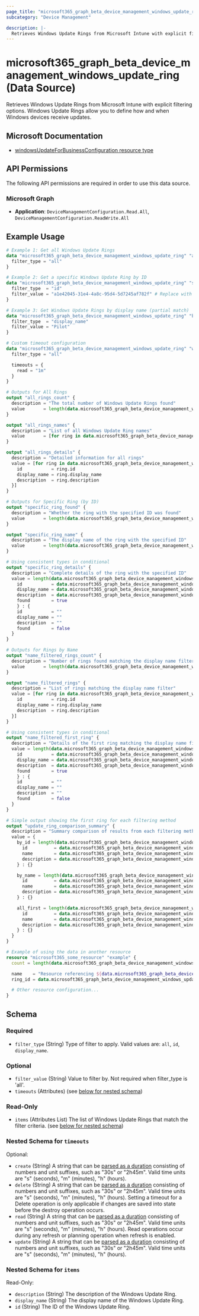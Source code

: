 ```yaml
---
page_title: "microsoft365_graph_beta_device_management_windows_update_ring Data Source - microsoft365"
subcategory: "Device Management"

description: |-
  Retrieves Windows Update Rings from Microsoft Intune with explicit filtering options. Windows Update Rings allow you to define how and when Windows devices receive updates.
---
```


# microsoft365_graph_beta_device_management_windows_update_ring (Data Source)

Retrieves Windows Update Rings from Microsoft Intune with explicit filtering options. Windows Update Rings allow you to define how and when Windows devices receive updates.

## Microsoft Documentation

- [windowsUpdateForBusinessConfiguration resource type](https://learn.microsoft.com/en-us/graph/api/resources/intune-deviceconfig-windowsupdateforbusinessconfiguration?view=graph-rest-beta)

## API Permissions

The following API permissions are required in order to use this data source.

### Microsoft Graph

- **Application**: `DeviceManagementConfiguration.Read.All`, `DeviceManagementConfiguration.ReadWrite.All`

## Example Usage

```terraform
# Example 1: Get all Windows Update Rings
data "microsoft365_graph_beta_device_management_windows_update_ring" "all_rings" {
  filter_type = "all"
}

# Example 2: Get a specific Windows Update Ring by ID
data "microsoft365_graph_beta_device_management_windows_update_ring" "specific_ring" {
  filter_type  = "id"
  filter_value = "a1e42045-31e4-4a8c-95d4-5d7245af782f" # Replace with actual ID
}

# Example 3: Get Windows Update Rings by display name (partial match)
data "microsoft365_graph_beta_device_management_windows_update_ring" "by_name" {
  filter_type  = "display_name"
  filter_value = "Pilot"
}

# Custom timeout configuration
data "microsoft365_graph_beta_device_management_windows_update_ring" "with_timeout" {
  filter_type = "all"

  timeouts = {
    read = "1m"
  }
}

# Outputs for All Rings
output "all_rings_count" {
  description = "The total number of Windows Update Rings found"
  value       = length(data.microsoft365_graph_beta_device_management_windows_update_ring.all_rings.items)
}

output "all_rings_names" {
  description = "List of all Windows Update Ring names"
  value       = [for ring in data.microsoft365_graph_beta_device_management_windows_update_ring.all_rings.items : ring.display_name]
}

output "all_rings_details" {
  description = "Detailed information for all rings"
  value = [for ring in data.microsoft365_graph_beta_device_management_windows_update_ring.all_rings.items : {
    id           = ring.id
    display_name = ring.display_name
    description  = ring.description
  }]
}

# Outputs for Specific Ring (by ID)
output "specific_ring_found" {
  description = "Whether the ring with the specified ID was found"
  value       = length(data.microsoft365_graph_beta_device_management_windows_update_ring.specific_ring.items) > 0
}

output "specific_ring_name" {
  description = "The display name of the ring with the specified ID"
  value       = length(data.microsoft365_graph_beta_device_management_windows_update_ring.specific_ring.items) > 0 ? data.microsoft365_graph_beta_device_management_windows_update_ring.specific_ring.items[0].display_name : ""
}

# Using consistent types in conditional
output "specific_ring_details" {
  description = "Complete details of the ring with the specified ID"
  value = length(data.microsoft365_graph_beta_device_management_windows_update_ring.specific_ring.items) > 0 ? {
    id           = data.microsoft365_graph_beta_device_management_windows_update_ring.specific_ring.items[0].id
    display_name = data.microsoft365_graph_beta_device_management_windows_update_ring.specific_ring.items[0].display_name
    description  = data.microsoft365_graph_beta_device_management_windows_update_ring.specific_ring.items[0].description
    found        = true
    } : {
    id           = ""
    display_name = ""
    description  = ""
    found        = false
  }
}

# Outputs for Rings by Name
output "name_filtered_rings_count" {
  description = "Number of rings found matching the display name filter"
  value       = length(data.microsoft365_graph_beta_device_management_windows_update_ring.by_name.items)
}

output "name_filtered_rings" {
  description = "List of rings matching the display name filter"
  value = [for ring in data.microsoft365_graph_beta_device_management_windows_update_ring.by_name.items : {
    id           = ring.id
    display_name = ring.display_name
    description  = ring.description
  }]
}

# Using consistent types in conditional
output "name_filtered_first_ring" {
  description = "Details of the first ring matching the display name filter (if any)"
  value = length(data.microsoft365_graph_beta_device_management_windows_update_ring.by_name.items) > 0 ? {
    id           = data.microsoft365_graph_beta_device_management_windows_update_ring.by_name.items[0].id
    display_name = data.microsoft365_graph_beta_device_management_windows_update_ring.by_name.items[0].display_name
    description  = data.microsoft365_graph_beta_device_management_windows_update_ring.by_name.items[0].description
    found        = true
    } : {
    id           = ""
    display_name = ""
    description  = ""
    found        = false
  }
}

# Simple output showing the first ring for each filtering method
output "update_ring_comparison_summary" {
  description = "Summary comparison of results from each filtering method"
  value = {
    by_id = length(data.microsoft365_graph_beta_device_management_windows_update_ring.specific_ring.items) > 0 ? {
      id          = data.microsoft365_graph_beta_device_management_windows_update_ring.specific_ring.items[0].id
      name        = data.microsoft365_graph_beta_device_management_windows_update_ring.specific_ring.items[0].display_name
      description = data.microsoft365_graph_beta_device_management_windows_update_ring.specific_ring.items[0].description
    } : {}

    by_name = length(data.microsoft365_graph_beta_device_management_windows_update_ring.by_name.items) > 0 ? {
      id          = data.microsoft365_graph_beta_device_management_windows_update_ring.by_name.items[0].id
      name        = data.microsoft365_graph_beta_device_management_windows_update_ring.by_name.items[0].display_name
      description = data.microsoft365_graph_beta_device_management_windows_update_ring.by_name.items[0].description
    } : {}

    all_first = length(data.microsoft365_graph_beta_device_management_windows_update_ring.all_rings.items) > 0 ? {
      id          = data.microsoft365_graph_beta_device_management_windows_update_ring.all_rings.items[0].id
      name        = data.microsoft365_graph_beta_device_management_windows_update_ring.all_rings.items[0].display_name
      description = data.microsoft365_graph_beta_device_management_windows_update_ring.all_rings.items[0].description
    } : {}
  }
}

# Example of using the data in another resource
resource "microsoft365_some_resource" "example" {
  count = length(data.microsoft365_graph_beta_device_management_windows_update_ring.all_rings.items) > 0 ? 1 : 0

  name    = "Resource referencing ${data.microsoft365_graph_beta_device_management_windows_update_ring.all_rings.items[0].display_name}"
  ring_id = data.microsoft365_graph_beta_device_management_windows_update_ring.all_rings.items[0].id

  # Other resource configuration...
}
```

<!-- schema generated by tfplugindocs -->
## Schema

### Required

- `filter_type` (String) Type of filter to apply. Valid values are: `all`, `id`, `display_name`.

### Optional

- `filter_value` (String) Value to filter by. Not required when filter_type is 'all'.
- `timeouts` (Attributes) (see [below for nested schema](#nestedatt--timeouts))

### Read-Only

- `items` (Attributes List) The list of Windows Update Rings that match the filter criteria. (see [below for nested schema](#nestedatt--items))

<a id="nestedatt--timeouts"></a>
### Nested Schema for `timeouts`

Optional:

- `create` (String) A string that can be [parsed as a duration](https://pkg.go.dev/time#ParseDuration) consisting of numbers and unit suffixes, such as "30s" or "2h45m". Valid time units are "s" (seconds), "m" (minutes), "h" (hours).
- `delete` (String) A string that can be [parsed as a duration](https://pkg.go.dev/time#ParseDuration) consisting of numbers and unit suffixes, such as "30s" or "2h45m". Valid time units are "s" (seconds), "m" (minutes), "h" (hours). Setting a timeout for a Delete operation is only applicable if changes are saved into state before the destroy operation occurs.
- `read` (String) A string that can be [parsed as a duration](https://pkg.go.dev/time#ParseDuration) consisting of numbers and unit suffixes, such as "30s" or "2h45m". Valid time units are "s" (seconds), "m" (minutes), "h" (hours). Read operations occur during any refresh or planning operation when refresh is enabled.
- `update` (String) A string that can be [parsed as a duration](https://pkg.go.dev/time#ParseDuration) consisting of numbers and unit suffixes, such as "30s" or "2h45m". Valid time units are "s" (seconds), "m" (minutes), "h" (hours).


<a id="nestedatt--items"></a>
### Nested Schema for `items`

Read-Only:

- `description` (String) The description of the Windows Update Ring.
- `display_name` (String) The display name of the Windows Update Ring.
- `id` (String) The ID of the Windows Update Ring.